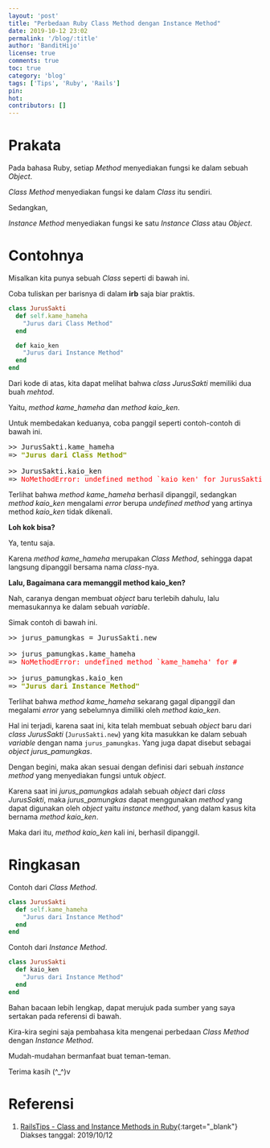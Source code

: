 ```yaml
---
layout: 'post'
title: "Perbedaan Ruby Class Method dengan Instance Method"
date: 2019-10-12 23:02
permalink: '/blog/:title'
author: 'BanditHijo'
license: true
comments: true
toc: true
category: 'blog'
tags: ['Tips', 'Ruby', 'Rails']
pin:
hot:
contributors: []
---
```


<!-- BANNER OF THE POST -->
<!-- <img class="post&#45;body&#45;img" src="{{ site.lazyload.logo_blank_banner }}" data&#45;echo="#" alt="banner"> -->

# Prakata

Pada bahasa Ruby, setiap *Method* menyediakan fungsi ke dalam sebuah *Object*.

*Class Method* menyediakan fungsi ke dalam *Class* itu sendiri.

Sedangkan,

*Instance Method* menyediakan fungsi ke satu *Instance Class* atau *Object*.

# Contohnya

Misalkan kita punya sebuah *Class* seperti di bawah ini.

Coba tuliskan per barisnya di dalam **irb** saja biar praktis.

```ruby
class JurusSakti
  def self.kame_hameha
    "Jurus dari Class Method"
  end

  def kaio_ken
    "Jurus dari Instance Method"
  end
end
```

Dari kode di atas, kita dapat melihat bahwa *class JurusSakti* memiliki dua buah *mehtod*.

Yaitu, *method kame_hameha* dan *method kaio_ken*.

Untuk membedakan keduanya, coba panggil seperti contoh-contoh di bawah ini.

<pre>
>> JurusSakti.kame_hameha
=> <span style="color:#859900;font-weight:bold;">"Jurus dari Class Method"</span>

>> JurusSakti.kaio_ken
=> <span style="color:red;">NoMethodError: undefined method `kaio_ken' for JurusSakti:Class</span>
</pre>

Terlihat bahwa *method kame_hameha* berhasil dipanggil, sedangkan *method kaio_ken* mengalami *error* berupa *undefined method* yang artinya method *kaio_ken* tidak dikenali.

**Loh kok bisa?**

Ya, tentu saja.

Karena *method kame_hameha* merupakan *Class Method*, sehingga dapat langsung dipanggil bersama nama *class*-nya.

**Lalu, Bagaimana cara memanggil method kaio_ken?**

Nah, caranya dengan membuat *object* baru terlebih dahulu, lalu memasukannya ke dalam sebuah *variable*.

Simak contoh di bawah ini.

<pre>
>> jurus_pamungkas = JurusSakti.new

>> jurus_pamungkas.kame_hameha
=> <span style="color:red;">NoMethodError: undefined method `kame_hameha' for #<JurusSakti:0x000055cd5364e030></span>

>> jurus_pamungkas.kaio_ken
=> <span style="color:#859900;font-weight:bold;">"Jurus dari Instance Method"</span>
</pre>

Terlihat bahwa *method kame_hameha* sekarang gagal dipanggil dan megalami *error* yang sebelumnya dimiliki oleh *method kaio_ken*.

Hal ini terjadi, karena saat ini, kita telah membuat sebuah *object* baru dari *class JurusSakti* (`JurusSakti.new`) yang kita masukkan ke dalam sebuah *variable* dengan nama `jurus_pamungkas`. Yang juga dapat disebut sebagai *object jurus_pamungkas*.

Dengan begini, maka akan sesuai dengan definisi dari sebuah *instance method* yang menyediakan fungsi untuk *object*.

Karena saat ini *jurus_pamungkas* adalah sebuah *object* dari *class JurusSakti*, maka *jurus_pamungkas* dapat menggunakan *method* yang dapat digunakan oleh *object* yaitu *instance method*, yang dalam kasus kita bernama *method kaio_ken*.

Maka dari itu, *method kaio_ken* kali ini, berhasil dipanggil.


# Ringkasan

Contoh dari *Class Method*.

```ruby
class JurusSakti
  def self.kame_hameha
    "Jurus dari Instance Method"
  end
end
```

Contoh dari *Instance Method*.

```ruby
class JurusSakti
  def kaio_ken
    "Jurus dari Instance Method"
  end
end
```

Bahan bacaan lebih lengkap, dapat merujuk pada sumber yang saya sertakan pada referensi di bawah.

Kira-kira segini saja pembahasa kita mengenai perbedaan *Class Method* dengan *Instance Method*.

Mudah-mudahan bermanfaat buat teman-teman.

Terima kasih (^_^)v


# Referensi

1. [RailsTips - Class and Instance Methods in Ruby](http://www.railstips.org/blog/archives/2009/05/11/class-and-instance-methods-in-ruby/){:target="_blank"}
<br>Diakses tanggal: 2019/10/12
